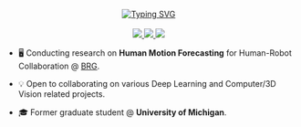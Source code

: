 <p align="center">
<a href="https://git.io/typing-svg"><img src="https://readme-typing-svg.demolab.com?font=Anton&duration=1000&pause=200&color=800080&center=true&multiline=true&width=435&height=85&lines=Leo+Bringer;Research+Assistant+%7C+Former+MSc+Student;AI+%7C+Computer+VIsion+%7C+Robotics" alt="Typing SVG" />
</a>
<br/>

<!--p>&nbsp;<img align="center" src="https://github-readme-stats.vercel.app/api?username=leob03&show_icons=true&locale=en" alt="leob03" /></p!-->

<br/>
<a href="https://leobringer.com/">
    <img src="https://img.shields.io/badge/Website-leob03-green?style=flat-square">
</a>

<a href="https://www.linkedin.com/in/leo-bringer/">
    <img src="https://img.shields.io/badge/-Linkedin-blue?style=flat-square&logo=linkedin">
</a>
<a href="mailto:lbringer@umich.edu">
    <img src="https://img.shields.io/badge/-Email-red?style=flat-square&logo=gmail&logoColor=white">
</a>
</p>

* :desktop_computer:   Conducting research on **Human Motion Forecasting** for Human-Robot Collaboration @ [BRG](https://brg.engin.umich.edu/).

* :bulb: Open to collaborating on various Deep Learning and Computer/3D Vision related projects. 

* :mortar_board: Former graduate student @ **University of Michigan**.
